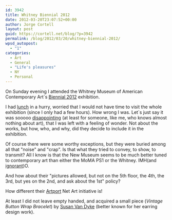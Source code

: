 ```yaml
---
id: 3942
title: Whitney Biennial 2012
date: 2012-03-20T23:07:52+00:00
author: Jorge Cortell
layout: post
guid: https://cortell.net/blog/?p=3942
permalink: /blog/2012/03/20/whitney-biennial-2012/
wpsd_autopost:
  - "1"
categories:
  - Art
  - General
  - "Life's pleasures"
  - NY
  - Personal
---
```

On Sunday evening I attended the Whitney Museum of American Contemporary Art`s <a title="https://whitney.org/Exhibitions/2012Biennial" href="https://whitney.org/Exhibitions/2012Biennial" target="_blank">Biennial 2012</a> exhibition. 

I had <a title="https://www.candlecafe.com/" href="https://www.candlecafe.com/" target="_blank">lunch</a> in a hurry, worried that I would not have time to visit the whole exhibition (since I only had a few hours). How wrong I was. Let`s just say it was sooooo <a title="https://www.a-desk.org/spip/spip.php?article1370" href="https://www.a-desk.org/spip/spip.php?article1370" target="_blank">disappointing</a> (at least for someone, like me, who knows almost nothing about art), that I was left with a feeling of wonder. Not about the works, but how, who, and why, did they decide to include it in the exhibition. 

Of course there were some worthy exceptions, but they were buried among all that "noise" and "crap". Is that what they tried to convey, to show, to transmit? All I know is that the New Museum seems to be much better tuned to contemporary art than either the MoMA PS1 or the Whitney. IMH(and <a title="https://blogs.elpais.com/sin-titulo/2012/03/whitney-una-bienal-de-diferente-color.html" href="https://blogs.elpais.com/sin-titulo/2012/03/whitney-una-bienal-de-diferente-color.html" target="_blank">ignorant</a>)O.

And how about their "pictures allowed, but not on the 5th floor, the 4th, the 3rd, but yes on the 2nd, and ask about the 1st" policy?

How different their <a title="https://whitney.org/Exhibitions/Artport" href="https://whitney.org/Exhibitions/Artport" target="_blank">Artport</a> Net Art initiative is!

At least I did not leave empty handed, and acquired a small piece (_Vintage Button Wrap Bracelet_) by <a title="https://www.etsy.com/people/earringsbysusan" href="https://www.etsy.com/people/earringsbysusan" target="_blank">Susan Van Dyke</a> (better known for her earring design work).